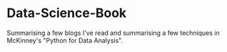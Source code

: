 # Data-Science-Book

Summarising a few blogs I've read and summarising a few techniques in McKinney's "Python for Data Analysis".
